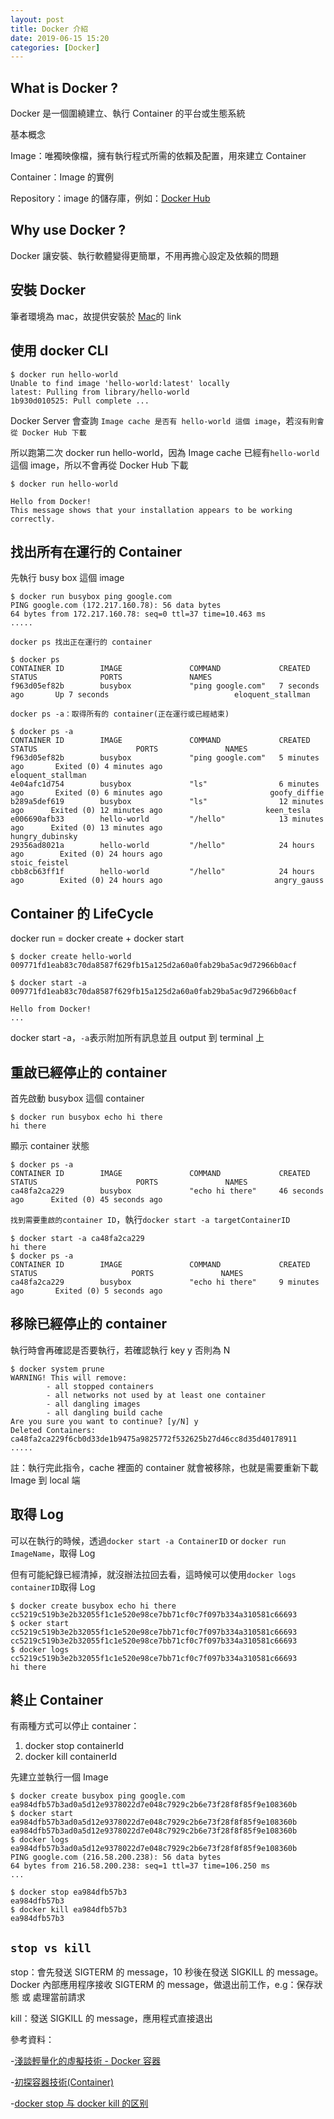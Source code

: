 ```yaml
---
layout: post
title: Docker 介紹
date: 2019-06-15 15:20
categories: [Docker]
---
```


## What is Docker ?

Docker 是一個圍繞建立、執行 Container 的平台或生態系統

基本概念

Image：唯獨映像檔，擁有執行程式所需的依賴及配置，用來建立 Container

Container：Image 的實例

Repository：image 的儲存庫，例如：[Docker Hub](https://hub.docker.com/)

## Why use Docker ?

Docker 讓安裝、執行軟體變得更簡單，不用再擔心設定及依賴的問題

## 安裝 Docker

筆者環境為 mac，故提供安裝於 [Mac](https://docs.docker.com/docker-for-mac/install/)的 link

## 使用 docker CLI

```shell
$ docker run hello-world
Unable to find image 'hello-world:latest' locally
latest: Pulling from library/hello-world
1b930d010525: Pull complete ...
```

Docker Server 會查詢 `Image cache 是否有 hello-world 這個 image`，若`沒有則會從 Docker Hub 下載`

所以跑第二次 docker run hello-world，因為 Image cache 已經有`hello-world`這個 image，所以不會再從 Docker Hub 下載

```shell
$ docker run hello-world

Hello from Docker!
This message shows that your installation appears to be working correctly.
```

## 找出所有在運行的 Container

先執行 busy box 這個 image

```shell
$ docker run busybox ping google.com
PING google.com (172.217.160.78): 56 data bytes
64 bytes from 172.217.160.78: seq=0 ttl=37 time=10.463 ms
.....
```

`docker ps 找出正在運行的 container`

```shell
$ docker ps
CONTAINER ID        IMAGE               COMMAND             CREATED             STATUS              PORTS               NAMES
f963d05ef82b        busybox             "ping google.com"   7 seconds ago       Up 7 seconds                            eloquent_stallman

```

`docker ps -a：取得所有的 container(正在運行或已經結束)`

```shell
$ docker ps -a
CONTAINER ID        IMAGE               COMMAND             CREATED             STATUS                      PORTS               NAMES
f963d05ef82b        busybox             "ping google.com"   5 minutes ago       Exited (0) 4 minutes ago                        eloquent_stallman
4e04afc1d754        busybox             "ls"                6 minutes ago       Exited (0) 6 minutes ago                        goofy_diffie
b289a5def619        busybox             "ls"                12 minutes ago      Exited (0) 12 minutes ago                       keen_tesla
e006690afb33        hello-world         "/hello"            13 minutes ago      Exited (0) 13 minutes ago                       hungry_dubinsky
29356ad8021a        hello-world         "/hello"            24 hours ago        Exited (0) 24 hours ago                         stoic_feistel
cbb8cb63ff1f        hello-world         "/hello"            24 hours ago        Exited (0) 24 hours ago                         angry_gauss

```

## Container 的 LifeCycle

docker run = docker create + docker start

```shell
$ docker create hello-world
009771fd1eab83c70da8587f629fb15a125d2a60a0fab29ba5ac9d72966b0acf

$ docker start -a 009771fd1eab83c70da8587f629fb15a125d2a60a0fab29ba5ac9d72966b0acf

Hello from Docker!
...
```

docker start -a，`-a`表示附加所有訊息並且 output 到 terminal 上

## 重啟已經停止的 container

首先啟動 busybox 這個 container

```shell
$ docker run busybox echo hi there
hi there
```

顯示 container 狀態

```shell
$ docker ps -a
CONTAINER ID        IMAGE               COMMAND             CREATED             STATUS                      PORTS               NAMES
ca48fa2ca229        busybox             "echo hi there"     46 seconds ago      Exited (0) 45 seconds ago
```

`找到需要重啟的container ID`，執行`docker start -a targetContainerID`

```shell
$ docker start -a ca48fa2ca229
hi there
$ docker ps -a
CONTAINER ID        IMAGE               COMMAND             CREATED             STATUS                     PORTS               NAMES
ca48fa2ca229        busybox             "echo hi there"     9 minutes ago       Exited (0) 5 seconds ago
```

## 移除已經停止的 container

執行時會再確認是否要執行，若確認執行 key y 否則為 N

```shell
$ docker system prune
WARNING! This will remove:
        - all stopped containers
        - all networks not used by at least one container
        - all dangling images
        - all dangling build cache
Are you sure you want to continue? [y/N] y
Deleted Containers:
ca48fa2ca229f6cb0d33de1b9475a9825772f532625b27d46cc8d35d40178911
.....
```

註：執行完此指令，cache 裡面的 container 就會被移除，也就是需要重新下載 Image 到 local 端

## 取得 Log

可以在執行的時候，透過`docker start -a ContainerID` or `docker run ImageName`，取得 Log

但有可能紀錄已經清掉，就沒辦法拉回去看，這時候可以使用`docker logs containerID`取得 Log

```shell
$ docker create busybox echo hi there
cc5219c519b3e2b32055f1c1e520e98ce7bb71cf0c7f097b334a310581c66693
$ ocker start cc5219c519b3e2b32055f1c1e520e98ce7bb71cf0c7f097b334a310581c66693
cc5219c519b3e2b32055f1c1e520e98ce7bb71cf0c7f097b334a310581c66693
$ docker logs cc5219c519b3e2b32055f1c1e520e98ce7bb71cf0c7f097b334a310581c66693
hi there
```

## 終止 Container

有兩種方式可以停止 container：

1. docker stop containerId
2. docker kill containerId

先建立並執行一個 Image

```shell
$ docker create busybox ping google.com
ea984dfb57b3ad0a5d12e9378022d7e048c7929c2b6e73f28f8f85f9e108360b
$ docker start ea984dfb57b3ad0a5d12e9378022d7e048c7929c2b6e73f28f8f85f9e108360b
ea984dfb57b3ad0a5d12e9378022d7e048c7929c2b6e73f28f8f85f9e108360b
$ docker logs ea984dfb57b3ad0a5d12e9378022d7e048c7929c2b6e73f28f8f85f9e108360b
PING google.com (216.58.200.238): 56 data bytes
64 bytes from 216.58.200.238: seq=1 ttl=37 time=106.250 ms
...
```

```shell
$ docker stop ea984dfb57b3
ea984dfb57b3
$ docker kill ea984dfb57b3
ea984dfb57b3
```

## `stop vs kill`

stop：會先發送 SIGTERM 的 message，10 秒後在發送 SIGKILL 的 message。Docker 內部應用程序接收 SIGTERM 的 message，做退出前工作，e.g：保存狀態 或 處理當前請求

kill：發送 SIGKILL 的 message，應用程式直接退出

參考資料：

-[淺談輕量化的虛擬技術 - Docker 容器](http://www.cc.ntu.edu.tw/chinese/epaper/0036/20160321_3611.html)

-[初探容器技術(Container)](https://blog.yowko.com/container/)

-[docker stop 与 docker kill 的区别](https://www.cnblogs.com/zhenyuyaodidiao/p/5283593.html)
